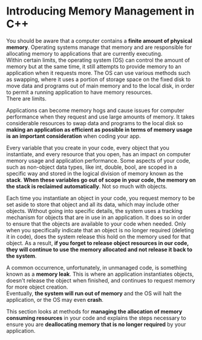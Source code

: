 # Introducing Memory Management in C++
You should be aware that a computer contains a **finite amount of physical memory**.  Operating systems
manage that memory and are responsible for allocating memory to applications that are currently executing.  
Within certain limits, the operating system (OS) can control the amount of memory but at the same time,
it still attempts to provide memory to an application when it requests more.  The OS can use various methods 
such as swapping, where it uses a portion of storage space on the fixed disk to move data and programs out of 
main memory and to the local disk, in order to permit a running application to have memory resources.  
There are limits.

Applications can become memory hogs and cause issues for computer performance when they request and use large 
amounts of memory. It takes considerable resources to swap data and programs to the local disk so **making 
an application as efficient as possible in terms of memory usage is an important consideration** when coding your app.

Every variable that you create in your code, every object that you instantiate, and every resource that you open,
has an impact on computer memory usage and application performance.   Some aspects of your code, such as non-object
data types, like int, double, bool, are scoped in a specific way and stored in the logical division of memory known
as the **stack**.  **When these variables go out of scope in your code, the memory on the stack is reclaimed automatically**. 
Not so much with objects.

Each time you instantiate an object in your code, you request memory to be set aside to store that object and all its data,
which may include other objects.  Without going into specific details, the system uses a tracking mechanism for objects that are
in use in an application.  It does so in order to ensure that the objects are available to your code when needed. Only when you specifically indicate that an object is no longer required (deleting it in code), does the system release this hold on
the memory used for that object. As a result, **if you forget to release object resources in our code, they will continue to 
use the memory allocated and not release it back to the system**.

A common occurrence, unfortunately, in unmanaged code, is something known as a **memory leak**.  This is where an application 
instantiates objects, doesn't release the object when finished, and continues to request memory for more object creation.  
Eventually, **the system will run out of memory** and the OS will halt the application, or the OS may even **crash**.

This section looks at methods for **managing the allocation of memory consuming resources** in your code and explains the 
steps necessary to ensure you are **deallocating memory that is no longer required** by your application.
